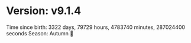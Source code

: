# Version: v9.1.4
Time since birth: 3322 days, 79729 hours, 4783740 minutes, 287024400 seconds
Season: Autumn 🍁
